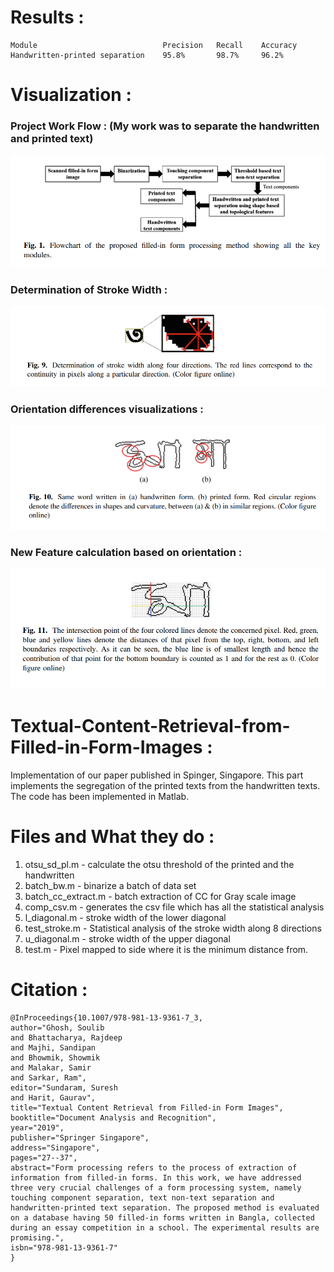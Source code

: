 # Results :

```
Module                            Precision   Recall    Accuracy
Handwritten-printed separation    95.8%       98.7%     96.2%
```

# Visualization :

### Project Work Flow : (My work was to separate the handwritten and printed text)

![ScreenShot](flow.PNG)

### Determination of Stroke Width : 

![ScreenShot](stroke.PNG)

### Orientation differences visualizations : 

![ScreenShot](oreintation.PNG)

### New Feature calculation based on orientation :

![ScreenShot](new.PNG)


# Textual-Content-Retrieval-from-Filled-in-Form-Images :
Implementation of our paper published in Spinger, Singapore. This part implements the segregation of the printed texts from the handwritten texts. The code has been implemented in Matlab. 

# Files and What they do :
1. otsu_sd_pl.m - calculate the otsu threshold of the printed and the handwritten
2. batch_bw.m - binarize a batch of data set
3. batch_cc_extract.m - batch extraction of CC for Gray scale image
4. comp_csv.m - generates the csv file which has all the statistical analysis
5. l_diagonal.m - stroke width of the lower diagonal
6. test_stroke.m - Statistical analysis of the stroke width along 8 directions
7. u_diagonal.m - stroke width of the upper diagonal
8. test.m - Pixel mapped to side where it is the minimum distance from. 


# Citation : 

```
@InProceedings{10.1007/978-981-13-9361-7_3,
author="Ghosh, Soulib
and Bhattacharya, Rajdeep
and Majhi, Sandipan
and Bhowmik, Showmik
and Malakar, Samir
and Sarkar, Ram",
editor="Sundaram, Suresh
and Harit, Gaurav",
title="Textual Content Retrieval from Filled-in Form Images",
booktitle="Document Analysis and Recognition",
year="2019",
publisher="Springer Singapore",
address="Singapore",
pages="27--37",
abstract="Form processing refers to the process of extraction of information from filled-in forms. In this work, we have addressed three very crucial challenges of a form processing system, namely touching component separation, text non-text separation and handwritten-printed text separation. The proposed method is evaluated on a database having 50 filled-in forms written in Bangla, collected during an essay competition in a school. The experimental results are promising.",
isbn="978-981-13-9361-7"
}
```

